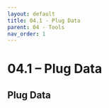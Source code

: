 ```yaml
---
layout: default
title: 04.1 - Plug Data
parent: 04 - Tools
nav_order: 1
---
```


# 04.1 – Plug Data

## Plug Data
